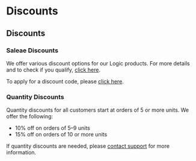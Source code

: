 # Discounts

## Discounts

### Saleae Discounts

We offer various discount options for our Logic products. For more details and to check if you qualify, [click here](https://blog.saleae.com/saleae-discounts/).

To apply for a discount code, please [click here](https://www.saleae.com/discounts).

### Quantity Discounts

Quantity discounts for all customers start at orders of 5 or more units. We offer the following:

* 10% off on orders of 5–9 units
* 15% off on orders of 10 or more units

If quantity discounts are needed, please [contact support](https://contact.saleae.com/hc/en-us/requests/new) for more information.









